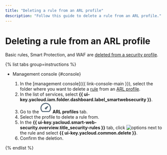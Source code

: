 ```yaml
---
title: "Deleting a rule from an ARL profile"
description: "Follow this guide to delete a rule from an ARL profile."
---
```


# Deleting a rule from an ARL profile

Basic rules, Smart Protection, and WAF are [deleted from a security profile](rule-delete.md).

{% list tabs group=instructions %}

- Management console {#console}

  1. In the [management console]({{ link-console-main }}), select the folder where you want to delete a [rule](../concepts/rules.md) from an [ARL profile](../concepts/arl.md).
  1. In the list of services, select **{{ ui-key.yacloud.iam.folder.dashboard.label_smartwebsecurity }}**.
  1. Go to the ![image](../../_assets/smartwebsecurity/arl.svg) **ARL profiles** tab.
  1. Select the profile to delete a rule from.
  1. In the **{{ ui-key.yacloud.smart-web-security.overview.title_security-rules }}** tab, click ![options](../../_assets/console-icons/ellipsis.svg) next to the rule and select **{{ ui-key.yacloud.common.delete }}**.
  1. Confirm the deletion.

{% endlist %}
